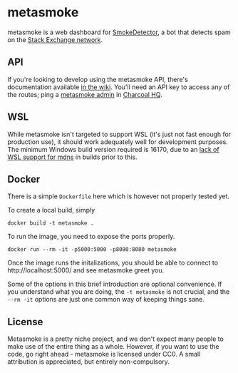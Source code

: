 # metasmoke

metasmoke is a web dashboard for [SmokeDetector](//github.com/Charcoal-SE/SmokeDetector), a bot that detects spam
on the [Stack Exchange network](//stackexchange.com/sites).

## API
If you're looking to develop using the metasmoke API, there's documentation available
[in the wiki](//github.com/Charcoal-SE/metasmoke/wiki/API-Documentation). You'll need an API key to access any
of the routes; ping a [metasmoke admin](//charcoal-se.org/people#admins) in
[Charcoal HQ](//chat.stackexchange.com/rooms/11540/charcoal-hq).

## WSL
While metasmoke isn't targeted to support WSL (it's just not fast enough for production use), it should work adequately
well for development purposes. The minimum Windows build version required is 16170, due to an
[lack of WSL support for mdns](https://github.com/Microsoft/WSL/issues/2245#issuecomment-310546134) in builds prior
to this.

## Docker
There is a simple `Dockerfile` here which is however not properly tested yet.

To create a local build, simply

    docker build -t metasmoke .

To run the image, you need to expose the ports properly.

    docker run --rm -it -p5000:5000 -p8080:8080 metasmoke

Once the image runs the initalizations, you should be able to connect to
http://localhost:5000/ and see metasmoke greet you.

Some of the options in this brief introduction are optional convenience.
If you understand what you are doing, the `-t metasmoke` is not crucial,
and the `--rm -it` options are just one common way of keeping things sane.

## License
Metasmoke is a pretty niche project, and we don't expect many people to make use of the entire thing as a whole.
However, if you want to use the code, go right ahead - metasmoke is licensed under CC0. A small attribution is
appreciated, but entirely non-compulsory.
